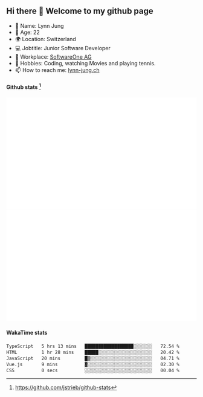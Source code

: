 ## Hi there 👋 Welcome to my github page

- 🧑 Name: Lynn Jung
- 🔞 Age: 22
- 🌍 Location: Switzerland
- 💻 Jobtitle: Junior Software Developer
- 🏢 Workplace: [SoftwareOne AG](https://www.softwareone.com/)
- 🎾 Hobbies: Coding, watching Movies and playing tennis.
- 📫 How to reach me: [lynn-jung.ch](https://lynn-jung.ch/)


#### Github stats [^1]
![](https://github.com/lynn-jung/github-stats/blob/master/generated/overview.svg)  ![](https://github.com/lynn-jung/github-stats/blob/master/generated/languages.svg)


#### WakaTime stats
<!--START_SECTION:waka-->

```text
TypeScript   5 hrs 13 mins   ██████████████████░░░░░░░   72.54 %
HTML         1 hr 28 mins    █████░░░░░░░░░░░░░░░░░░░░   20.42 %
JavaScript   20 mins         █▒░░░░░░░░░░░░░░░░░░░░░░░   04.71 %
Vue.js       9 mins          ▓░░░░░░░░░░░░░░░░░░░░░░░░   02.30 %
CSS          0 secs          ░░░░░░░░░░░░░░░░░░░░░░░░░   00.04 %
```

<!--END_SECTION:waka-->

[^1]: https://github.com/jstrieb/github-stats
